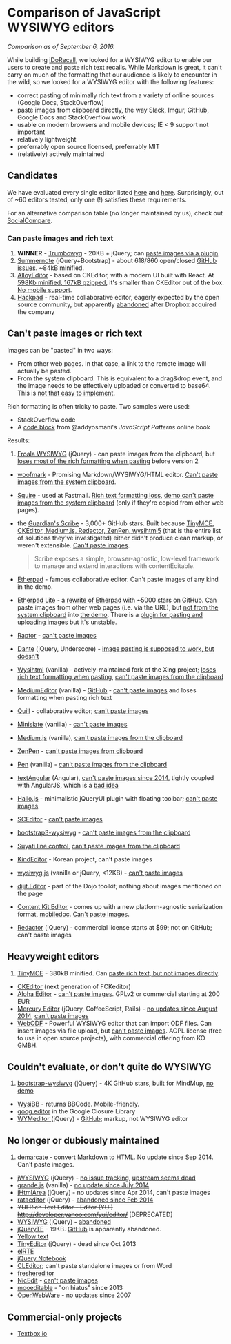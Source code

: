 # Comparison of JavaScript WYSIWYG editors

*Comparison as of September 6, 2016.*

While building [iDoRecall](http://idorecall.com), we looked for a WYSIWYG editor to enable our users to create and paste rich text recalls. While Markdown is great, it can't carry on much of the formatting that our audience is likely to encounter in the wild, so we looked for a WYSIWYG editor with the following features:

* correct pasting of minimally rich text from a variety of online sources (Google Docs, StackOverflow)
* paste images from clipboard directly, the way Slack, Imgur, GitHub, Google Docs and StackOverflow work
* usable on modern browsers and mobile devices; IE < 9 support not important
* relatively lightweight
* preferrably open source licensed, preferrably MIT
* (relatively) actively maintained

## Candidates

We have evaluated every single editor listed [here](https://github.com/cheeaun/mooeditable/wiki/Javascript-WYSIWYG-editors) and [here](http://designhuntr.com/jquery-text-editor-plugins/). Surprisingly, out of ~60 editors tested, only one (!) satisfies these requirements.

For an alternative comparison table (no longer maintained by us), check out [SocialCompare](http://socialcompare.com/en/comparison/javascript-online-rich-text-editors).

### Can paste images and rich text

1. **WINNER** - [Trumbowyg](http://alex-d.github.io/Trumbowyg/) - 20KB + jQuery; can [paste images via a plugin](https://github.com/Alex-D/Trumbowyg/issues/135)
2. [Summernote](http://summernote.org) (jQuery+Bootstrap) - about 618/860 open/closed [GitHub issues](https://github.com/summernote/summernote/issues). ~84kB minified.
3. [AlloyEditor](http://alloyeditor.com/demo/) - based on CKEditor, with a modern UI built with React. At [598Kb minified, 167kB gzipped](https://github.com/liferay/alloy-editor/issues/22#issuecomment-135933027), it's smaller than CKEditor out of the box. [No mobile support](https://github.com/liferay/alloy-editor/issues/226).
4. [Hackpad](https://github.com/dropbox/hackpad) - real-time collaborative editor, eagerly expected by the open source community, but apparently [abandoned](https://github.com/dropbox/hackpad/issues/51) after Dropbox acquired the company

## Can't paste images or rich text

Images can be "pasted" in two ways:

* From other web pages. In that case, a link to the remote image will actually be pasted.
* From the system clipboard. This is equivalent to a drag&drop event, and the image needs to be effectively uploaded or converted to base64. This is [not that easy to implement](https://github.com/JohnMcLear/ep_copy_paste_images).
 
Rich formatting is often tricky to paste. Two samples were used:

* StackOverflow code
* A [code block](http://addyosmani.com/resources/essentialjsdesignpatterns/book/#constructorpatternjavascript) from @addyosmani's *JavaScript Patterns* online book 

Results:

1. [Froala WYSIWYG](https://froala.com/wysiwyg-editor) (jQuery) - can paste images from the clipboard, but [loses most of the rich formatting when pasting](https://github.com/froala/wysiwyg-editor/issues/552) before version 2
- [woofmark](http://bevacqua.github.io/woofmark/) - Promising Markdown/WYSIWYG/HTML editor. [Can't paste images from the system clipboard](https://github.com/bevacqua/woofmark/issues/17).
- [Squire](http://neilj.github.io/Squire/) - used at Fastmail. [Rich text formatting loss](https://github.com/neilj/Squire/issues/95), [demo can't paste images from the system clipboard](https://github.com/neilj/Squire/issues/93) (only if they're copied from other web pages).
- the [Guardian's Scribe](http://guardian.github.io/scribe/) - 3,000+ GitHub stars. Built because [TinyMCE, CKEditor, Medium.js, Redactor, ZenPen, wysihtml5](https://www.theguardian.com/info/developer-blog/2014/mar/20/inside-the-guardians-cms-meet-scribe-an-extensible-rich-text-editor) (that is the entire list of solutions they've investigated) either didn't produce clean markup, or weren't extensible. [Can't paste images](https://github.com/guardian/scribe/issues/424).

    > Scribe exposes a simple, browser-agnostic, low-level framework to manage and extend interactions with contentEditable.
- [Etherpad](http://etherpad.org) - famous collaborative editor. Can't paste images of any kind in the demo.
- [Etherpad Lite](https://github.com/ether/etherpad-lite) - a [rewrite of Etherpad](https://github.com/ether/etherpad-lite/wiki/FAQ) with ~5000 stars on GitHub. Can paste images from other web pages (i.e. via the URL), but [not from the system clipboard](https://github.com/ether/etherpad-lite/issues/2227#issuecomment-135898136) into [the demo](https://beta.etherpad.org/). There is a [plugin for pasting and uploading images](https://github.com/JohnMcLear/ep_copy_paste_images) but it's unstable.
- [Raptor](http://www.raptor-editor.com/) - [can't paste images](https://github.com/PANmedia/raptor-editor/issues/56)
- [Dante](https://github.com/michelson/Dante) (jQuery, Underscore) - [image pasting is supposed to work, but doesn't](https://github.com/michelson/Dante/issues/33)
- [Wysihtml](http://wysihtml.com/) (vanilla) - actively-maintained fork of the Xing project; [loses rich text formatting when pasting](https://github.com/Voog/wysihtml/issues/180), [can't paste images from the clipboard](https://github.com/Voog/wysihtml/issues/163)
- [MediumEditor](https://yabwe.github.io/medium-editor/) (vanilla) - [GitHub](https://github.com/yabwe/medium-editor) - [can't paste images](https://github.com/yabwe/medium-editor/issues/657) and loses formatting when pasting rich text
- [Quill](http://quilljs.com/) - collaborative editor; [can't paste images](https://github.com/quilljs/quill/issues/137)
- [Minislate](https://github.com/olivier-m/minislate/) (vanilla) - [can't paste images](https://github.com/olivier-m/minislate/issues/7)
- [Medium.js](https://github.com/jakiestfu/Medium.js/) (vanilla), [can't paste images from the clipboard](https://github.com/jakiestfu/Medium.js/issues/102#issuecomment-107349252)
- [ZenPen](http://zenpen.io) - [can't paste images from clipboard](https://github.com/tholman/zenpen/issues/119)
- [Pen](https://github.com/sofish/pen) (vanilla) - [can't paste images from the clipboard](https://github.com/sofish/pen/issues/151)
- [textAngular](http://textangular.com/) (Angular), [can't paste images since 2014](https://github.com/fraywing/textAngular/issues/177), tightly coupled with AngularJS, which is a [bad idea](https://ponyfoo.com/articles/why-i-write-plain-javascript-modules)
- [Hallo.js](http://hallojs.org/) - minimalistic jQueryUI plugin with floating toolbar; [can't paste images](https://github.com/bergie/hallo/issues/234)
- [SCEditor](http://www.sceditor.com/) - [can't paste images](https://github.com/samclarke/SCEditor/issues/386)
- [bootstrap3-wysiwyg](http://bootstrap-wysiwyg.github.io/bootstrap3-wysiwyg/) - [can't paste images from the clipboard](https://github.com/bootstrap-wysiwyg/bootstrap3-wysiwyg/issues/143)
- [Suyati line control](https://github.com/suyati/line-control/), [can't paste images from the clipboard](https://github.com/suyati/line-control/issues/26)
- [KindEditor](https://github.com/kindsoft/kindeditor/issues/184) - Korean project, can't paste images
- [wysiwyg.js](http://wysiwygjs.github.io/) (vanilla or jQuery, <12KB) - [can't paste images](https://github.com/wysiwygjs/wysiwyg.js/issues/33)
- [dijit.Editor](http://dojotoolkit.org/reference-guide/1.10/dijit/Editor.html) - part of the Dojo toolkit; nothing about images mentioned on the page
- [Content Kit Editor](https://github.com/bustlelabs/content-kit-editor) - comes up with a new platform-agnostic serialization format, [mobiledoc](https://github.com/bustlelabs/content-kit-editor/blob/master/MOBILEDOC.md). [Can't paste images](https://github.com/bustlelabs/content-kit-editor/issues/101).
- [Redactor](http://imperavi.com/redactor/) (jQuery) - commercial license starts at $99; not on GitHub; can't paste images


## Heavyweight editors

1. [TinyMCE](http://tinymce.com/) - 380kB minified. Can [paste rich text, but not images directly](http://www.tinymce.com/develop/bugtracker_view.php?id=7537).
- [CKEditor](http://ckeditor.com/) (next generation of FCKeditor)
- [Aloha Editor](http://aloha-editor.com/) - [can't paste images](https://github.com/alohaeditor/Aloha-Editor/issues/1408). GPLv2 or commercial starting at 200 EUR
- [Mercury Editor](http://jejacks0n.github.com/mercury/) (jQuery, CoffeeScript, Rails) - [no updates since August 2014](https://github.com/jejacks0n/mercury/issues/478), [can't paste images](https://github.com/jejacks0n/mercury/issues/480)
- [WebODF](http://webodf.org/) - Powerful WYSIWYG editor that can import ODF files. Can insert images via file upload, but [can't paste images](https://github.com/kogmbh/WebODF/issues/916). AGPL license (free to use in open source projects), with commercial offering from KO GMBH.


## Couldn't evaluate, or don't quite do WYSIWYG

1. [bootstrap-wysiwyg](https://github.com/mindmup/bootstrap-wysiwyg/) (jQuery) - 4K GitHub stars, built for MindMup, [no demo](https://github.com/steveathon/bootstrap-wysiwyg/issues/39)
- [WysiBB](https://github.com/wbb/WysiBB) - returns BBCode. Mobile-friendly.
- [goog.editor](https://github.com/google/closure-library/tree/master/closure/goog/demos/editor) in the Google Closure Library
- [WYMeditor ](http://wymeditor.github.io/wymeditor/) (jQuery) - [GitHub](https://github.com/wymeditor/wymeditor); markup, not WYSIWYG editor


## No longer or dubiously maintained

1. [demarcate](https://github.com/will-hart/demarcate.js/issues/41) - convert Markdown to HTML. No update since Sep 2014. Can't paste images.
- [jWYSIWYG](https://github.com/akzhan/jwysiwyg/) (jQuery) - [no issue tracking](https://github.com/akzhan/jwysiwyg/pull/23), [upstream seems dead](https://github.com/jwysiwyg/jwysiwyg/issues/317)
- [grande.js](https://github.com/mduvall/grande.js) (vanilla) - [no update since July 2014](https://github.com/mduvall/grande.js/issues/79)
- [jHtmlArea](http://jhtmlarea.codeplex.com/) (jQuery) - no updates since Apr 2014, can't paste images
- [rataeditor](http://github.com/jfuentesa/rataeditor) (jQuery) - [abandoned since Feb 2014](https://github.com/jfuentesa/rataeditor/issues/2)
- ~~YUI Rich Text Editor - Editor (YUI) http://developer.yahoo.com/yui/editor/~~ [DEPRECATED]
- [WYSIWYG](http://maccman.github.com/wysiwyg/) (jQuery) - [abandoned](https://github.com/maccman/wysiwyg/issues/3)
- [jQueryTE](http://jqueryte.com/) - 19KB. [GitHub](http://jqueryte.com/) is apparently abandoned.
- [Yellow text](https://github.com/stefanvermaas/yellow-text/issues/36)
- [TinyEditor](https://github.com/jessegreathouse/TinyEditor/) (jQuery) - dead since Oct 2013
- [elRTE](https://github.com/Studio-42/elRTE/issues/15)
- [jQuery Notebook](https://github.com/raphaelcruzeiro/jquery-notebook/issues/125)
- [CLEditor](https://groups.google.com/forum/#!topic/cleditor/npHzAY9RbD4); can't paste standalone images or from Word
- [freshereditor](https://github.com/mquan/freshereditor/issues/12)
- [NicEdit](https://github.com/danishkhan/NicEdit/issues/13) - [can't paste images](https://github.com/danishkhan/NicEdit/issues/14)
- [mooeditable](http://cheeaun.github.io/mooeditable/) - "on hiatus" since 2013
- [OpenWebWare](http://www.openwebware.com) - no updates since 2007


## Commercial-only projects

* [Textbox.io](http://textbox.io/pricing/)
